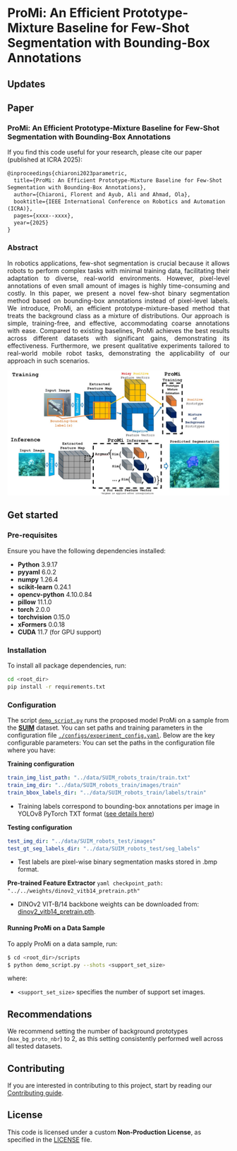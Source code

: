 # ProMi: An Efficient Prototype-Mixture Baseline for Few-Shot Segmentation with Bounding-Box Annotations


## Updates

## Paper
### **ProMi: An Efficient Prototype-Mixture Baseline for Few-Shot Segmentation with Bounding-Box Annotations**

If you find this code useful for your research, please cite our paper (published at ICRA 2025):
```
@inproceedings{chiaroni2023parametric,
  title={ProMi: An Efficient Prototype-Mixture Baseline for Few-Shot Segmentation with Bounding-Box Annotations},
  author={Chiaroni, Florent and Ayub, Ali and Ahmad, Ola},
  booktitle={IEEE International Conference on Robotics and Automation (ICRA)},
  pages={xxxx--xxxx},
  year={2025}
}
```

### Abstract
<p align="justify">
  In robotics applications, few-shot segmentation is crucial because it allows robots to perform complex tasks with minimal training data, facilitating their adaptation to diverse, real-world environments. However, pixel-level annotations of even small amount of images is highly time-consuming and costly. In this paper, we present a novel few-shot binary segmentation method based on bounding-box annotations instead of pixel-level labels. We introduce, ProMi, an efficient prototype-mixture-based method that treats the background class as a mixture of distributions. Our approach is simple, training-free, and effective, accommodating coarse annotations with ease. Compared to existing baselines, ProMi achieves the best results across different datasets with significant gains, demonstrating its effectiveness. Furthermore, we present qualitative experiments tailored to real-world mobile robot tasks, demonstrating the applicability of our approach in such scenarios.
</p>

<p align="center">
  <img src="figures/Graphical_Abstract_ProMi.jpg" width="1000">
</p>

## Get started

### Pre-requisites
Ensure you have the following dependencies installed:

* **Python** 3.9.17
* **pyyaml** 6.0.2
* **numpy** 1.26.4
* **scikit-learn** 0.24.1
* **opencv-python** 4.10.0.84
* **pillow** 11.1.0
* **torch** 2.0.0
* **torchvision** 0.15.0
* **xFormers** 0.0.18
* **CUDA** 11.7 (for GPU support)

### Installation
To install all package dependencies, run:
```bash
cd <root_dir>
pip install -r requirements.txt
```

### Configuration
The script [`demo_script.py`](./scripts/demo_script.py) runs the proposed model ProMi on a sample from the [**SUIM**](https://irvlab.cs.umn.edu/resources/suim-dataset) dataset.
You can set paths and training parameters in the configuration file [`./configs/experiment_config.yaml`](./configs/experiment_config.yaml). Below are the key configurable parameters:
You can set the paths in the configuration file where you have:

**Training configuration**
```yaml
train_img_list_path: "../data/SUIM_robots_train/train.txt"
train_img_dir: "../data/SUIM_robots_train/images/train"
train_bbox_labels_dir: "../data/SUIM_robots_train/labels/train"
```
* Training labels correspond to bounding-box annotations per image in YOLOv8 PyTorch TXT format ([see details here](https://roboflow.com/formats/yolov8-pytorch-txt))

**Testing configuration**
```yaml
test_img_dir: "../data/SUIM_robots_test/images"
test_gt_seg_labels_dir: "../data/SUIM_robots_test/seg_labels"
```
* Test labels are pixel-wise binary segmentation masks stored in .bmp format.

**Pre-trained Feature Extractor**
```yaml checkpoint_path: "../../weights/dinov2_vitb14_pretrain.pth"``` 
* DINOv2 VIT-B/14 backbone weights can be downloaded from: [dinov2_vitb14_pretrain.pth](https://dl.fbaipublicfiles.com/dinov2/dinov2_vitb14/dinov2_vitb14_pretrain.pth).

#### Running ProMi on a Data Sample
To apply ProMi on a data sample, run:
```bash
$ cd <root_dir>/scripts
$ python demo_script.py --shots <support_set_size>
```
where:
- ```<support_set_size>``` specifies the number of support set images.

## Recommendations
We recommend setting the number of background prototypes (```max_bg_proto_nbr```) to 2, as this setting consistently performed well across all tested datasets.

## Contributing
If you are interested in contributing to this project, start by reading our [Contributing guide](/CONTRIBUTING.md).

## License
This code is licensed under a custom **Non-Production License**, as specified in the [LICENSE](/LICENSE) file.
